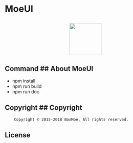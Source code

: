 # MoeUI	<p align="center"><img height="100px" src="https://tech.boxmoe.cn/favicon.ico"></p>
    	
## Command	## About MoeUI
   * npm install 	
   * npm run build 	
   * npm run doc	
## Copyright	## Copyright
   	    Copyright © 2015-2018 BoxMoe, All rights reserved.
## License